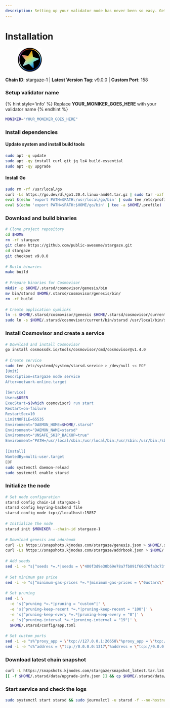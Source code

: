 ```yaml
---
description: Setting up your validator node has never been so easy. Get your validator running in minutes by following step by step instructions.
---
```


# Installation

<figure><img src="https://raw.githubusercontent.com/kj89/cosmos-images/main/logos/stargaze.png" alt=""><figcaption></figcaption></figure>

**Chain ID**: stargaze-1 | **Latest Version Tag**: v9.0.0 | **Custom Port**: 158

### Setup validator name

{% hint style='info' %}
Replace **YOUR_MONIKER_GOES_HERE** with your validator name
{% endhint %}

```bash
MONIKER="YOUR_MONIKER_GOES_HERE"
```

### Install dependencies

#### Update system and install build tools

```bash
sudo apt -q update
sudo apt -qy install curl git jq lz4 build-essential
sudo apt -qy upgrade
```

#### Install Go

```bash
sudo rm -rf /usr/local/go
curl -Ls https://go.dev/dl/go1.20.4.linux-amd64.tar.gz | sudo tar -xzf - -C /usr/local
eval $(echo 'export PATH=$PATH:/usr/local/go/bin' | sudo tee /etc/profile.d/golang.sh)
eval $(echo 'export PATH=$PATH:$HOME/go/bin' | tee -a $HOME/.profile)
```

### Download and build binaries

```bash
# Clone project repository
cd $HOME
rm -rf stargaze
git clone https://github.com/public-awesome/stargaze.git
cd stargaze
git checkout v9.0.0

# Build binaries
make build

# Prepare binaries for Cosmovisor
mkdir -p $HOME/.starsd/cosmovisor/genesis/bin
mv bin/starsd $HOME/.starsd/cosmovisor/genesis/bin/
rm -rf build

# Create application symlinks
ln -s $HOME/.starsd/cosmovisor/genesis $HOME/.starsd/cosmovisor/current
sudo ln -s $HOME/.starsd/cosmovisor/current/bin/starsd /usr/local/bin/starsd
```

### Install Cosmovisor and create a service

```bash
# Download and install Cosmovisor
go install cosmossdk.io/tools/cosmovisor/cmd/cosmovisor@v1.4.0

# Create service
sudo tee /etc/systemd/system/starsd.service > /dev/null << EOF
[Unit]
Description=stargaze node service
After=network-online.target

[Service]
User=$USER
ExecStart=$(which cosmovisor) run start
Restart=on-failure
RestartSec=10
LimitNOFILE=65535
Environment="DAEMON_HOME=$HOME/.starsd"
Environment="DAEMON_NAME=starsd"
Environment="UNSAFE_SKIP_BACKUP=true"
Environment="PATH=/usr/local/sbin:/usr/local/bin:/usr/sbin:/usr/bin:/sbin:/bin:/usr/games:/usr/local/games:/snap/bin:$HOME/.starsd/cosmovisor/current/bin"

[Install]
WantedBy=multi-user.target
EOF
sudo systemctl daemon-reload
sudo systemctl enable starsd
```

### Initialize the node

```bash
# Set node configuration
starsd config chain-id stargaze-1
starsd config keyring-backend file
starsd config node tcp://localhost:15857

# Initialize the node
starsd init $MONIKER --chain-id stargaze-1

# Download genesis and addrbook
curl -Ls https://snapshots.kjnodes.com/stargaze/genesis.json > $HOME/.starsd/config/genesis.json
curl -Ls https://snapshots.kjnodes.com/stargaze/addrbook.json > $HOME/.starsd/config/addrbook.json

# Add seeds
sed -i -e "s|^seeds *=.*|seeds = \"400f3d9e30b69e78a7fb891f60d76fa3c73f0ecc@stargaze.rpc.kjnodes.com:15859\"|" $HOME/.starsd/config/config.toml

# Set minimum gas price
sed -i -e "s|^minimum-gas-prices *=.*|minimum-gas-prices = \"0ustars\"|" $HOME/.starsd/config/app.toml

# Set pruning
sed -i \
  -e 's|^pruning *=.*|pruning = "custom"|' \
  -e 's|^pruning-keep-recent *=.*|pruning-keep-recent = "100"|' \
  -e 's|^pruning-keep-every *=.*|pruning-keep-every = "0"|' \
  -e 's|^pruning-interval *=.*|pruning-interval = "19"|' \
  $HOME/.starsd/config/app.toml

# Set custom ports
sed -i -e "s%^proxy_app = \"tcp://127.0.0.1:26658\"%proxy_app = \"tcp://127.0.0.1:15858\"%; s%^laddr = \"tcp://127.0.0.1:26657\"%laddr = \"tcp://127.0.0.1:15857\"%; s%^pprof_laddr = \"localhost:6060\"%pprof_laddr = \"localhost:15860\"%; s%^laddr = \"tcp://0.0.0.0:26656\"%laddr = \"tcp://0.0.0.0:15856\"%; s%^prometheus_listen_addr = \":26660\"%prometheus_listen_addr = \":15866\"%" $HOME/.starsd/config/config.toml
sed -i -e "s%^address = \"tcp://0.0.0.0:1317\"%address = \"tcp://0.0.0.0:15817\"%; s%^address = \":8080\"%address = \":15880\"%; s%^address = \"0.0.0.0:9090\"%address = \"0.0.0.0:15890\"%; s%^address = \"0.0.0.0:9091\"%address = \"0.0.0.0:15891\"%; s%:8545%:15845%; s%:8546%:15846%; s%:6065%:15865%" $HOME/.starsd/config/app.toml
```

### Download latest chain snapshot

```bash
curl -L https://snapshots.kjnodes.com/stargaze/snapshot_latest.tar.lz4 | tar -Ilz4 -xf - -C $HOME/.starsd
[[ -f $HOME/.starsd/data/upgrade-info.json ]] && cp $HOME/.starsd/data/upgrade-info.json $HOME/.starsd/cosmovisor/genesis/upgrade-info.json
```

### Start service and check the logs

```bash
sudo systemctl start starsd && sudo journalctl -u starsd -f --no-hostname -o cat
```
